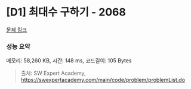 # [D1] 최대수 구하기 - 2068 

[문제 링크](https://swexpertacademy.com/main/code/problem/problemDetail.do?contestProbId=AV5QQhbqA4QDFAUq) 

### 성능 요약

메모리: 58,260 KB, 시간: 148 ms, 코드길이: 105 Bytes



> 출처: SW Expert Academy, https://swexpertacademy.com/main/code/problem/problemList.do